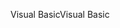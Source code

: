 <span data-ttu-id="f0c94-101">Visual Basic</span><span class="sxs-lookup"><span data-stu-id="f0c94-101">Visual Basic</span></span>